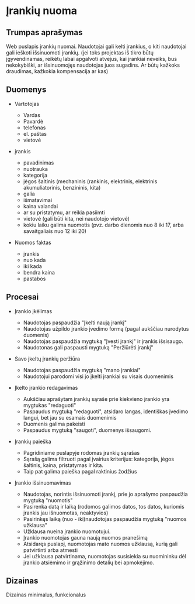 # Įrankių nuoma 

## Trumpas aprašymas

Web puslapis įrankių nuomai. Naudotojai gali kelti įrankius, o kiti naudotojai gali ieškoti išsinuomoti įrankių. (jei toks projektas iš tikro būtų įgyvendinamas, reikėtų labai apgalvoti atvejus, kai įrankiai neveiks, bus nekokybiški, ar išsinuomojęs naudotojas juos sugadins. Ar būtų kažkoks draudimas, kažkokia kompensacija ar kas)

## Duomenys 

- Vartotojas 
    - Vardas
    - Pavardė
    - telefonas
    - el. paštas
    - vietovė

- įrankis
    - pavadinimas
    - nuotrauka
    - kategorija 
    - jėgos šaltinis (mechaninis (rankinis, elektrinis, elektrinis akumuliatorinis, benzininis, kita)
    - galia
    - išmatavimai
    - kaina valandai
    - ar su pristatymu, ar reikia pasiimti
    - vietovė (gali būti kita, nei naudotojo vietovė)
    - kokiu laiku galima nuomotis (pvz. darbo dienomis nuo 8 iki 17, arba savaitgaliais nuo 12 iki 20)

- Nuomos faktas
    - įrankis
    - nuo kada
    - iki kada
    - bendra kaina
    - pastabos
    
    
## Procesai

- Įrankio įkėlimas
    - Naudotojas paspaudžia "Įkelti naują įrankį"
    - Naudotojas užpildo įrankio įvedimo formą (pagal aukščiau nurodytus duomenis)
    - Naudotojas paspaudžia mygtuką "Įvesti įrankį" ir įrankis išsisaugo. 
    - Naudotonas gali paspausti mygtuką "Peržiūrėti įrankį"

- Savo įkeltų įrankių peržiūra
    - Naudotojas paspaudžia mygtuką "mano įrankiai"
    - Naudotojui parodomi visi jo įkelti įrankiai su visais duomenimis 

- Įkelto įrankio redagavimas
    - Aukščiau aprašytam įrankių sąraše prie kiekvieno įrankio yra mygtukas "redaguoti"
    - Paspaudus mygtuką "redaguoti", atsidaro langas, identiškas įvedimo langui, bet jau su esamais duomenimis
    - Duomenis galima pakeisti
    - Paspaudus mygtuką "saugoti", duomenys išsaugomi. 

- Įrankių paieška
    - Pagridiniame puslapyje rodomas įrankių sąrašas
    - Sąrašą galima filtruoti pagal įvairius kriterijus: kategorija, jėgos šaltinis, kaina, pristatymas ir kita. 
    - Taip pat galima paieška pagal raktinius žodžius
    
- Įrankio išsinuomavimas
    - Naudotojas, norintis išsinuomoti įrankį, prie jo aprašymo paspaudžia mygtuką "nuomotis" 
    - Pasirenka datą ir laiką (rodomos galimos datos, tos datos, kuriomis įrankis jau išnuomotas, neaktyvios)
    - Pasirinkęs laiką (nuo - iki)naudotojas paspaudžia mygtuką "nuomos užklausa"
    - Užklausa nueina įrankio nuomotujui. 
    - Įrankio nuomotojas gauna naują nuomos pranešimą
    - Atsidaręs puslapį, nuomotojas mato nuomos užklausą, kurią gali patvirtinti arba atmesti
    - Jei užklausa patvirtinama, nuomotojas susisiekia su nuomininku dėl įrankio atsiėmimo ir grąžinimo detalių bei apmokėjimo.
    

## Dizainas

Dizainas minimalus, funkcionalus
